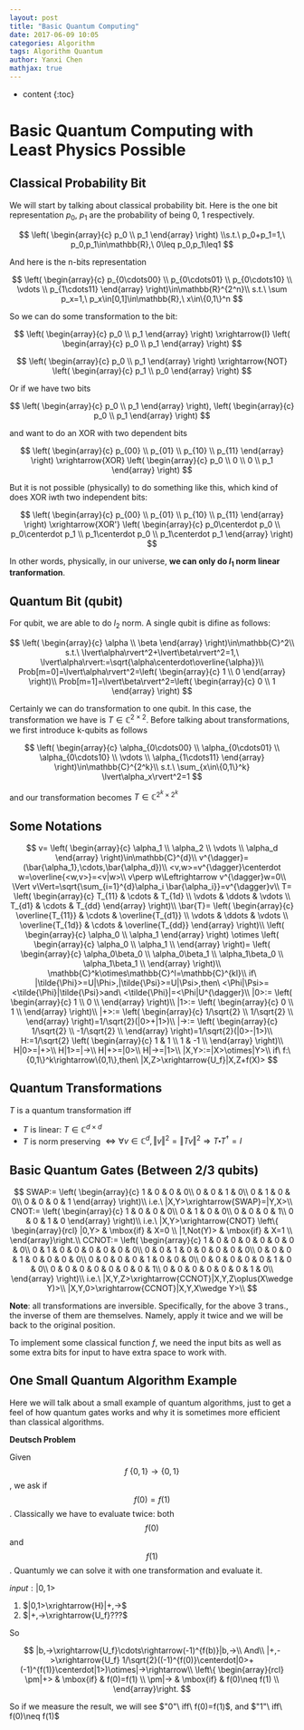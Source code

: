 ```yaml
---
layout: post
title: "Basic Quantum Computing"
date: 2017-06-09 10:05
categories: Algorithm
tags: Algorithm Quantum
author: Yanxi Chen
mathjax: true
---
```


* content
{:toc}


# Basic Quantum Computing with Least Physics Possible

## Classical Probability Bit

We will start by talking about classical probability bit. Here is the one bit representation $p_0$, $p_1$ are the probability of being $0$, $1$ respectively.

$$
\left( \begin{array}{c} p_0 \\ p_1 \end{array} \right)
\\s.t.\ p_0+p_1=1,\ p_0,p_1\in\mathbb{R},\ 0\leq p_0,p_1\leq1
$$

And here is the n-bits representation

$$
\left( \begin{array}{c} 
        p_{0\cdots00} \\ 
        p_{0\cdots01} \\
        p_{0\cdots10} \\
        \vdots \\
        p_{1\cdots11} \end{array} \right)\in\mathbb{R}^{2^n}\\
        s.t.\ \sum p_x=1,\ p_x\in[0,1]\in\mathbb{R},\ x\in\{0,1\}^n
$$

So we can do some transformation to the bit:

$$
\left( \begin{array}{c} p_0 \\ p_1 \end{array} \right)
\xrightarrow{I}
\left( \begin{array}{c} p_0 \\ p_1 \end{array} \right)
$$

$$
\left( \begin{array}{c} p_0 \\ p_1 \end{array} \right)
\xrightarrow{NOT}
\left( \begin{array}{c} p_1 \\ p_0 \end{array} \right)
$$


Or if we have two bits 

$$
\left( \begin{array}{c} p_0 \\ p_1 \end{array} \right),
\left( \begin{array}{c} p_0 \\ p_1 \end{array} \right)
$$

and want to do an XOR with two dependent bits

$$
\left( \begin{array}{c} p_{00} \\ p_{01} \\ p_{10} \\ p_{11} \end{array} \right)
\xrightarrow{XOR}
\left( \begin{array}{c} p_0 \\ 0 \\ 0 \\ p_1 \end{array} \right)
$$

But it is not possible (physically) to do something like this, which kind of does XOR iwth two independent bits:

$$
\left( \begin{array}{c} p_{00} \\ p_{01} \\ p_{10} \\ p_{11} \end{array} \right)
\xrightarrow{XOR'}
\left( \begin{array}{c} p_0\centerdot p_0 \\ p_0\centerdot p_1 \\ 
p_1\centerdot p_0 \\ p_1\centerdot p_1 \end{array} \right)
$$

In other words, physically, in our universe, __we can only do $l_1$ norm linear tranformation__.

## Quantum Bit (qubit)
For qubit, we are able to do $l_2$ norm. A single qubit is difine as follows:

$$
\left( \begin{array}{c} \alpha \\ \beta \end{array} \right)\in\mathbb{C}^2\\
s.t.\ \lvert\alpha\rvert^2+\lvert\beta\rvert^2=1,\ \lvert\alpha\rvert:=\sqrt{\alpha\centerdot\overline{\alpha}}\\
Prob[m=0]=\lvert\alpha\rvert^2=\left( \begin{array}{c} 1 \\ 0 \end{array} \right)\\
Prob[m=1]=\lvert\beta\rvert^2=\left( \begin{array}{c} 0 \\ 1 \end{array} \right)
$$

Certainly we can do transformation to one qubit. In this case, the transformation we have is $T\in\mathbb{C}^{2\times2}$. Before talking about transformations, we first introduce k-qubits as follows

$$
\left( \begin{array}{c} 
        \alpha_{0\cdots00} \\ 
        \alpha_{0\cdots01} \\
        \alpha_{0\cdots10} \\
        \vdots \\
        \alpha_{1\cdots11} \end{array} \right)\in\mathbb{C}^{2^k}\\
        s.t.\ \sum_{x\in\{0,1\}^k} \lvert\alpha_x\rvert^2=1
$$

and our transformation becomes $T\in\mathbb{C}^{2^k\times2^k}$

## Some Notations

$$
v=
\left( \begin{array}{c} 
        \alpha_1 \\ 
        \alpha_2 \\
        \vdots \\
        \alpha_d \end{array} \right)\in\mathbb{C}^{d}\\
v^{\dagger}=(\bar{\alpha_1},\cdots,\bar{\alpha_d})\\
<v,w>=v^{\dagger}\centerdot w=\overline{<w,v>}=<v|w>\\
v\perp w\Leftrightarrow v^{\dagger}w=0\\
\Vert v\Vert=\sqrt{\sum_{i=1}^{d}\alpha_i \bar{\alpha_i}}=v^{\dagger}v\\
T=
\left( \begin{array}{c} 
        T_{11} & \cdots & T_{1d} \\ 
        \vdots & \ddots & \vdots \\
        T_{d1} & \cdots & T_{dd} \end{array} 
\right)\\
\bar{T}=
\left( \begin{array}{c} 
        \overline{T_{11}} & \cdots & \overline{T_{d1}} \\ 
        \vdots & \ddots & \vdots \\
        \overline{T_{1d}} & \cdots & \overline{T_{dd}} \end{array} 
\right)\\
\left( \begin{array}{c} 
        \alpha_0 \\ 
        \alpha_1 
        \end{array} 
\right)
\otimes
\left( \begin{array}{c} 
        \alpha_0 \\ 
        \alpha_1 \\
        \end{array} 
\right)=
\left( \begin{array}{c} 
        \alpha_0\beta_0 \\ 
        \alpha_0\beta_1 \\
        \alpha_1\beta_0 \\ 
        \alpha_1\beta_1 \\
        \end{array} 
\right)\\
\mathbb{C}^k\otimes\mathbb{C}^l=\mathbb{C}^{kl}\\
if\ |\tilde{\Phi}>=U|\Phi>,|\tilde{\Psi}>=U|\Psi>,then\ <\Phi|\Psi>=<\tilde{\Phi}|\tilde{\Psi}>and\ <\tilde{\Phi}|=<\Phi|U^{\dagger}\\
|0>:=
\left( \begin{array}{c} 
        1 \\ 
        0  \\
    \end{array} 
\right)\\
|1>:=
\left( \begin{array}{c} 
        0 \\ 
        1  \\
    \end{array} 
\right)\\
|+>:=
\left( \begin{array}{c} 
        1/\sqrt{2} \\ 
        1/\sqrt{2}  \\
    \end{array} 
\right)=1/\sqrt{2}(|0>+|1>)\\
|->:=
\left( \begin{array}{c} 
        1/\sqrt{2} \\ 
        -1/\sqrt{2}  \\
    \end{array} 
\right)=1/\sqrt{2}(|0>-|1>)\\
H:=1/\sqrt{2}
\left( \begin{array}{c} 
        1 & 1 \\ 
        1 & -1  \\
    \end{array} 
\right)\\
H|0>=|+>\\
H|1>=|->\\
H|+>=|0>\\
H|->=|1>\\
|X,Y>:=|X>\otimes|Y>\\
if\ f:\{0,1\}^k\rightarrow\{0,1\},then\ |X,Z>\xrightarrow{U_f}|X,Z+f(X)>
$$

## Quantum Transformations
$T$ is a quantum transformation iff
- $T$ is linear: $T\in\mathbb{C}^{d\times d}$
- $T$ is norm preserving $\Leftrightarrow\forall v\in\mathbb{C}^d,\Vert v\Vert^2=\Vert Tv\Vert^2\Rightarrow T\centerdot T^{\dagger}=I$

## Basic Quantum Gates (Between 2/3 qubits)

$$
SWAP:=
\left( \begin{array}{c} 
        1 & 0 & 0 & 0\\ 
        0 & 0 & 1 & 0\\ 
        0 & 1 & 0 & 0\\ 
        0 & 0 & 0 & 1
    \end{array}
\right)\\
i.e.\ |X,Y>\xrightarrow{SWAP}=|Y,X>\\
CNOT:=
\left( \begin{array}{c} 
        1 & 0 & 0 & 0\\ 
        0 & 1 & 0 & 0\\ 
        0 & 0 & 0 & 1\\ 
        0 & 0 & 1 & 0 
    \end{array}
\right)\\
i.e.\ |X,Y>\xrightarrow{CNOT}
\left\{ \begin{array}{rcl}
|0,Y> & \mbox{if} & X=0 \\ 
|1,Not(Y)>  & \mbox{if} & X=1 \\
\end{array}\right.\\
CCNOT:=
\left( \begin{array}{c} 
        1 & 0 & 0 & 0 & 0 & 0 & 0 & 0\\ 
        0 & 1 & 0 & 0 & 0 & 0 & 0 & 0\\ 
        0 & 0 & 1 & 0 & 0 & 0 & 0 & 0\\ 
        0 & 0 & 0 & 1 & 0 & 0 & 0 & 0\\ 
        0 & 0 & 0 & 0 & 1 & 0 & 0 & 0\\ 
        0 & 0 & 0 & 0 & 0 & 1 & 0 & 0\\ 
        0 & 0 & 0 & 0 & 0 & 0 & 0 & 1\\ 
        0 & 0 & 0 & 0 & 0 & 0 & 1 & 0\\ 
    \end{array}
\right)\\
i.e.\ |X,Y,Z>\xrightarrow{CCNOT}|X,Y,Z\oplus(X\wedge Y)>\\
|X,Y,0>\xrightarrow{CCNOT}|X,Y,X\wedge Y>\\
$$

__Note__: all transformations are inversible. Specifically, for the above 3 trans., the inverse of them are themselves. Namely, apply it twice and we will be back to the original position.

To implement some classical function $f$, we need the input bits as well as some extra bits for input to have extra space to work with.

## One Small Quantum Algorithm Example

Here we will talk about a small example of quantum algorithms, just to get a feel of how quantum gates works and why it is sometimes more efficient than classical algorithms.

__Deutsch Problem__

Given $$f\:\{0,1\}\rightarrow\{0,1\}$$, we ask if $$f(0)=f(1)$$.
Classically we have to evaluate twice: both $$f(0)$$ and $$f(1)$$.
Quantumly we can solve it with one transformation and evaluate it.

$input:\vert0,1>$
1. $|0,1>\xrightarrow{H}|+,->$
2. $|+,->\xrightarrow{U_f}???$

So

$$
|b,->\xrightarrow{U_f}\cdots\rightarrow(-1)^{f(b)}|b,->\\
And\\
|+,->\xrightarrow{U_f}
1/\sqrt{2}((-1)^{f(0)}\centerdot|0>+(-1)^{f(1)}\centerdot|1>)\otimes|->\rightarrow\\
\left\{ \begin{array}{rcl}
\pm|+> & \mbox{if} & f(0)=f(1) \\ 
\pm|->  & \mbox{if} & f(0)\neq f(1) \\
\end{array}\right.
$$

So if we measure the result, we will see $"0"\ iff\ f(0)=f(1)$, and $"1"\ iff\ f(0)\neq f(1)$
